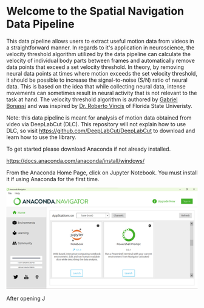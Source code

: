 # Welcome to the Spatial Navigation Data Pipeline

This data pipeline allows users to extract useful motion data from videos in a straightforward manner. In regards to it's application in neuroscience, the velocity threshold algorithm utilized by the data pipeline can calculate the velocity of individual body parts between frames and automatically remove data points that exceed a set velocity threshold. In theory, by removing neural data points at times where motion exceeds the set velocity threshold, it should be possible to increase the signal-to-noise (S/N) ratio of neural data. This is based on the idea that while collecting neural data, intense movements can sometimes result in neural activity that is not relevant to the task at hand. The velocity threshold algorithm is authored by [Gabriel Bonassi](https://www.linkedin.com/in/gabriel-bonassi-6421b5169/) and was inspired by [Dr. Roberto Vincis](https://www.bio.fsu.edu/vincislab/) of Florida State Univeristy.

Note: this data pipeline is meant for analysis of motion data obtained from video via DeepLabCut (DLC). This repository will not explain how to use DLC, so visit https://github.com/DeepLabCut/DeepLabCut to download and learn how to use the library.

To get started please download Anaconda if not already installed.

https://docs.anaconda.com/anaconda/install/windows/ 

From the Anaconda Home Page, click on Jupyter Notebook. You must install it if using Anaconda for the first time.

![This is an image](https://github.com/GabrielBonassi77/Spatial-Navigation-Data-Pipeline/blob/main/Screenshot%202022-05-12%20163219.png)

After opening J
  

